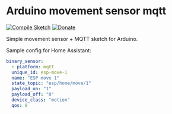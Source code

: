 # Arduino movement sensor mqtt

[![Compile Sketch](https://github.com/jehy/arduino-movement-sensor-mqtt/actions/workflows/compile-sketch.yaml/badge.svg)](https://github.com/jehy/arduino-came-reader/actions/workflows/compile-sketch.yaml)
[![Donate](https://img.shields.io/badge/Donate-PayPal-green.svg)](https://www.paypal.me/jehyrus)

Simple movement sensor + MQTT sketch for Arduino.

Sample config for Home Assistant:

```yaml
binary_sensor:
  - platform: mqtt
  unique_id: esp-move-1
  name: "ESP move 1"
  state_topic: "esp/home/move/1"
  payload_on: "1"
  payload_off: "0"
  device_class: "motion"
  qos: 0
```
